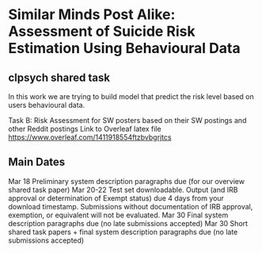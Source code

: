 # Similar Minds Post Alike: Assessment of Suicide Risk Estimation Using Behavioural Data
## clpsych shared task
In this work we are trying to build model that predict the risk level based on users behavioural data. 

Task B: Risk Assessment for SW posters based on their SW postings and other Reddit postings
Link to Overleaf latex file https://www.overleaf.com/1411918554ftzbvbgrjtcs
## Main Dates
Mar 18     Preliminary system description paragraphs due (for our overview shared task paper)
Mar 20-22  Test set downloadable. Output (and IRB approval or determination of Exempt status) due 4 days from your download timestamp. Submissions without documentation of IRB approval, exemption, or equivalent will not be evaluated.
Mar 30     Final system description paragraphs due (no late submissions accepted)
Mar 30     Short shared task papers + final system description paragraphs due (no late submissions accepted)

